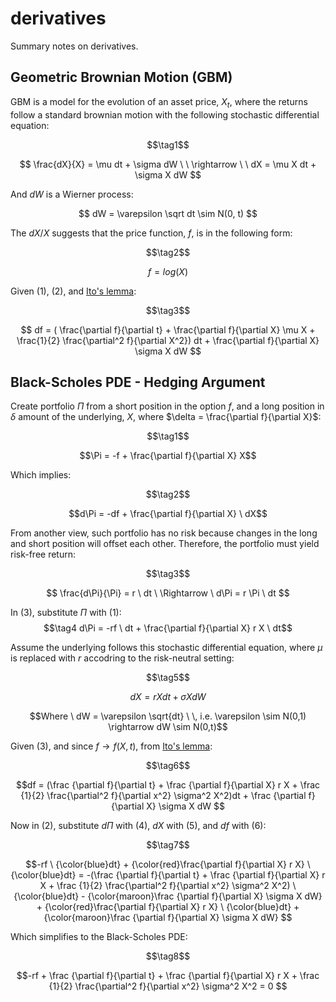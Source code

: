 # derivatives
Summary notes on derivatives.

## Geometric Brownian Motion (GBM)

GBM is a model for the evolution of an asset price, $X_t$, where the returns follow a standard brownian motion with the following stochastic differential equation:

$$\tag1$$

$$
\frac{dX}{X} = \mu dt + \sigma dW \ \ \rightarrow \ \ dX =  \mu X dt + \sigma X dW
$$

And $dW$ is a Wierner process:

$$
dW = \varepsilon \sqrt dt \sim N(0, t)
$$

The $dX/X$ suggests that the price function, $f$, is in the following form:

$$\tag2$$

$$
f = log(X)
$$

Given (1), (2), and [Ito's lemma](https://en.wikipedia.org/wiki/It%C3%B4%27s_lemma):

$$\tag3$$

$$
df = (
\frac{\partial f}{\partial t} + 
\frac{\partial f}{\partial X} \mu X +
\frac{1}{2} \frac{\partial^2 f}{\partial X^2}) dt + 
\frac{\partial f}{\partial X} \sigma X dW
$$




## Black-Scholes PDE - Hedging Argument

Create portfolio $\Pi$ from a short position in the option $f$, and a long position in $\delta$ amount of the underlying, $X$, where $\delta = \frac{\partial f}{\partial X}$:

$$\tag1$$

$$\Pi = -f + \frac{\partial f}{\partial X} X$$

Which implies:

$$\tag2$$

$$d\Pi = -df + \frac{\partial f}{\partial X} \ dX$$

From another view, such portfolio has no risk because changes in the long and short position will offset each other. Therefore, the portfolio must yield risk-free return:

$$\tag3$$

$$ 
\frac{d\Pi}{\Pi} = r \ dt \
\Rightarrow \ d\Pi = r \Pi \ dt
$$

In (3), substitute $\Pi$ with (1):
$$\tag4 d\Pi = -rf \ dt + \frac{\partial f}{\partial X} r X \ dt$$

Assume the underlying follows this stochastic differential equation, where $\mu$ is replaced with $r$ accodring to the risk-neutral setting:


$$\tag5$$

$$
dX = r X dt + \sigma X dW
$$

$$Where \ dW = \varepsilon \sqrt{dt} \ \, i.e. \varepsilon \sim N(0,1) \rightarrow dW \sim N(0,t)$$


Given (3), and since $f\rightarrow f(X,t)$, from [Ito's lemma](https://en.wikipedia.org/wiki/It%C3%B4%27s_lemma):


$$\tag6$$

$$df = 
(\frac {\partial f}{\partial t} + 
\frac {\partial f}{\partial X} r X + 
\frac {1}{2} \frac{\partial^2 f}{\partial x^2} \sigma^2 X^2)dt +
\frac {\partial f}{\partial X} \sigma X dW
$$


Now in (2), substitute $d\Pi$ with (4), $dX$ with (5), and $df$ with (6):

$$\tag7$$

$$-rf \ {\color{blue}dt} + 
{\color{red}\frac{\partial f}{\partial X} r X} \ {\color{blue}dt} =
-(\frac {\partial f}{\partial t} + 
\frac {\partial f}{\partial X} r X + 
\frac {1}{2} \frac{\partial^2 f}{\partial x^2} \sigma^2 X^2) \ {\color{blue}dt} -
{\color{maroon}\frac {\partial f}{\partial X} \sigma X dW} +
{\color{red}\frac{\partial f}{\partial X} r X} \ {\color{blue}dt} +
{\color{maroon}\frac {\partial f}{\partial X} \sigma X dW}
$$

Which simplifies to the Black-Scholes PDE:

$$\tag8$$

$$-rf  +
\frac {\partial f}{\partial t} + 
\frac {\partial f}{\partial X} r X + 
\frac {1}{2} \frac{\partial^2 f}{\partial x^2} \sigma^2 X^2 = 0
$$


